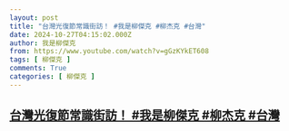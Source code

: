 ```yaml
---
layout: post
title: "台灣光復節常識街訪！ #我是柳傑克 #柳杰克 #台灣"
date: 2024-10-27T04:15:02.000Z
author: 我是柳傑克
from: https://www.youtube.com/watch?v=gGzKYkET608
tags: [ 柳傑克 ]
comments: True
categories: [ 柳傑克 ]
---
```

<!--1730002502000-->
[台灣光復節常識街訪！ #我是柳傑克 #柳杰克 #台灣](https://www.youtube.com/watch?v=gGzKYkET608)
------

<div>

</div>

